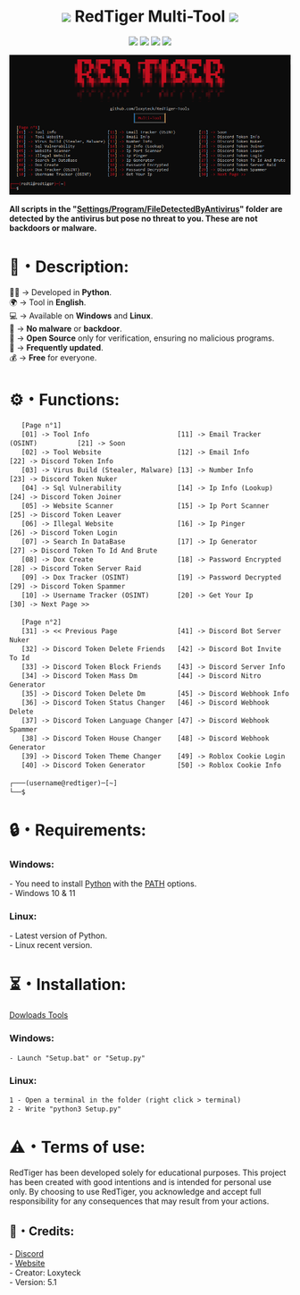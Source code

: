 <h1 align="center"><img src="Img/RedTiger_Logo2.png" width="40px"> RedTiger Multi-Tool <img src="Img/RedTiger_Logo2.png" width="40px"></h1> 
<p align="center">
  <img src="https://img.shields.io/github/v/release/fluzyteck/RedTiger-Tools?label=Version&color=a80505">
  <img src="https://img.shields.io/github/stars/fluzyteck/RedTiger-tools?style=flat&label=Stars&color=a80505">
  <img src="https://img.shields.io/github/repo-size/fluzyteck/RedTiger-Tools?label=Size&color=a80505">
  <img src="https://img.shields.io/github/languages/top/fluzyteck/RedTiger-Tools?color=a80505">

</p>
<img src="Img/RedTiger.png" wdth="9999">
<p>
<strong>All scripts in the "<a href="https://github.com/loxyteck/RedTiger-Tools/tree/main/Settings/Program/FileDetectedByAntivirus">Settings/Program/FileDetectedByAntivirus</a>" folder are detected by the antivirus but pose no threat to you. These are not backdoors or malware.</strong>
</p>
<h1>📜・Description:</h1>
<p>
  
👨‍💻 -> Developed in <strong>Python</strong>.<br>
🌍 -> Tool in <strong>English</strong>.<br>
💻 -> Available on <strong>Windows</strong> and <strong>Linux</strong>.<br>
🔎 -> <strong>No malware</strong> or <strong>backdoor</strong>.<br>
📂 -> <strong>Open Source</strong> only for verification, ensuring no malicious programs.<br>
🔄 -> <strong>Frequently updated</strong>.<br>
💰 -> <strong>Free</strong> for everyone.<br>
</p>

<h1>⚙️・Functions:</h1>
<p align="center">
  
```
   [Page n°1]
   [01] -> Tool Info                      [11] -> Email Tracker (OSINT)          [21] -> Soon
   [02] -> Tool Website                   [12] -> Email Info                     [22] -> Discord Token Info
   [03] -> Virus Build (Stealer, Malware) [13] -> Number Info                    [23] -> Discord Token Nuker
   [04] -> Sql Vulnerability              [14] -> Ip Info (Lookup)               [24] -> Discord Token Joiner
   [05] -> Website Scanner                [15] -> Ip Port Scanner                [25] -> Discord Token Leaver
   [06] -> Illegal Website                [16] -> Ip Pinger                      [26] -> Discord Token Login
   [07] -> Search In DataBase             [17] -> Ip Generator                   [27] -> Discord Token To Id And Brute
   [08] -> Dox Create                     [18] -> Password Encrypted             [28] -> Discord Token Server Raid
   [09] -> Dox Tracker (OSINT)            [19] -> Password Decrypted             [29] -> Discord Token Spammer
   [10] -> Username Tracker (OSINT)       [20] -> Get Your Ip                    [30] -> Next Page >>

   [Page n°2]
   [31] -> << Previous Page               [41] -> Discord Bot Server Nuker       
   [32] -> Discord Token Delete Friends   [42] -> Discord Bot Invite To Id    
   [33] -> Discord Token Block Friends    [43] -> Discord Server Info           
   [34] -> Discord Token Mass Dm          [44] -> Discord Nitro Generator       
   [35] -> Discord Token Delete Dm        [45] -> Discord Webhook Info        
   [36] -> Discord Token Status Changer   [46] -> Discord Webhook Delete       
   [37] -> Discord Token Language Changer [47] -> Discord Webhook Spammer        
   [38] -> Discord Token House Changer    [48] -> Discord Webhook Generator    
   [39] -> Discord Token Theme Changer    [49] -> Roblox Cookie Login         
   [40] -> Discord Token Generator        [50] -> Roblox Cookie Info

┌───(username@redtiger)─[~]
└──$
```
</p>

<h1>🔒・Requirements:</h1>
<h3>Windows:</h3>
<p>
- You need to install <a href="https://www.python.org/downloads/">Python</a> with the <a href="Img/Python_Path.png">PATH</a> options.<br>
- Windows 10 & 11
</p>
<h3>Linux:</h3>
<p>
- Latest version of Python.<br>
- Linux recent version.
</p>

<h1>⏳・Installation:</h1>
<a href="https://github.com/fluzyteck/RedTiger/archive/main.zip">Dowloads Tools</a>
<h3>Windows:</h3>
<p>
  
```
- Launch "Setup.bat" or "Setup.py"
```
</p>
<h3>Linux:</h3>
<p>
  
```
1 - Open a terminal in the folder (right click > terminal)
2 - Write "python3 Setup.py"
```
</p>

<h1>⚠️・Terms of use:</h1>
<p>
RedTiger has been developed solely for educational purposes. This project has been created with good intentions and is intended for personal use only. By choosing to use RedTiger, you acknowledge and accept full responsibility for any consequences that may result from your actions.
</p>

<h2>🔗・Credits:</h2>
<p>
- <a href="https://discord.gg/redtiger">Discord</a><br>
- <a href="https://redtiger.shop">Website</a><br>
- Creator: Loxyteck<br>
- Version: 5.1
</p>
